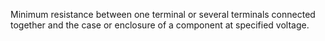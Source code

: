 Minimum resistance between one terminal or several terminals connected together and the case or enclosure of a component at specified voltage.
